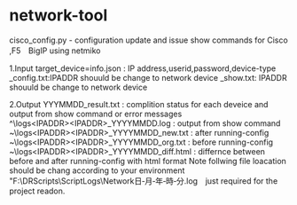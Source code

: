 # network-tool
cisco_config.py - configuration update and issue show commands for Cisco ,F5　BigIP using netmiko

1.Input
target_device=info.json : IP address,userid,password,device-type
<IPADDR>_config.txt:IPADDR shouuld be change to network device
<IPADDR>_show.txt: IPADDR shouuld be change to network device

2.Output
YYYMMDD_result.txt : complition status for each deveice and output from show command or error messages  
^\logs\<IPADDR>\<IPADDR>_YYYYMMDD.log : output from show command 
~\logs\<IPADDR>\<IPADDR>_YYYYMMDD_new.txt : after running-config 
~\logs\<IPADDR>\<IPADDR>_YYYYMMDD_org.txt : before  running-config 
~\logs\<IPADDR>\<IPADDR>_YYYYMMDD_diff.html : differnce between  before and after  running-config  with html format
Note 
follwing file loacation should be chang according to your environment
"F:\\DRScripts\\ScriptLogs\Network日‐月‐年‐時‐分.log　just required for the project readon.
